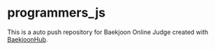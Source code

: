 # programmers_js
This is a auto push repository for Baekjoon Online Judge created with [BaekjoonHub](https://github.com/BaekjoonHub/BaekjoonHub).
